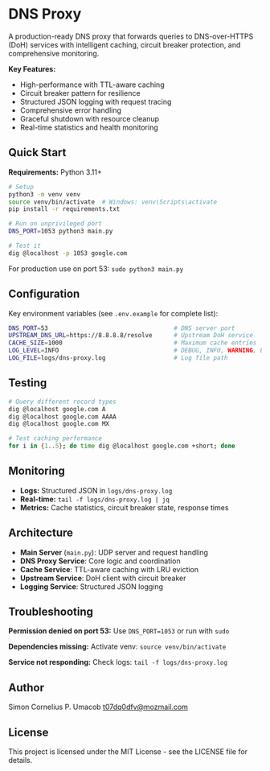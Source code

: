 # DNS Proxy

A production-ready DNS proxy that forwards queries to DNS-over-HTTPS (DoH) services with intelligent caching, circuit breaker protection, and comprehensive monitoring.

**Key Features:**
- High-performance with TTL-aware caching
- Circuit breaker pattern for resilience
- Structured JSON logging with request tracing
- Comprehensive error handling
- Graceful shutdown with resource cleanup
- Real-time statistics and health monitoring

## Quick Start

**Requirements:** Python 3.11+

```bash
# Setup
python3 -m venv venv
source venv/bin/activate  # Windows: venv\Scripts\activate
pip install -r requirements.txt

# Run on unprivileged port
DNS_PORT=1053 python3 main.py

# Test it
dig @localhost -p 1053 google.com
```

For production use on port 53: `sudo python3 main.py`

## Configuration

Key environment variables (see `.env.example` for complete list):

```bash
DNS_PORT=53                                   # DNS server port
UPSTREAM_DNS_URL=https://8.8.8.8/resolve      # Upstream DoH service
CACHE_SIZE=1000                               # Maximum cache entries
LOG_LEVEL=INFO                                # DEBUG, INFO, WARNING, ERROR
LOG_FILE=logs/dns-proxy.log                   # Log file path
```

## Testing

```bash
# Query different record types
dig @localhost google.com A
dig @localhost google.com AAAA
dig @localhost google.com MX

# Test caching performance
for i in {1..5}; do time dig @localhost google.com +short; done
```

## Monitoring

- **Logs:** Structured JSON in `logs/dns-proxy.log`
- **Real-time:** `tail -f logs/dns-proxy.log | jq`
- **Metrics:** Cache statistics, circuit breaker state, response times

## Architecture

- **Main Server** (`main.py`): UDP server and request handling
- **DNS Proxy Service**: Core logic and coordination
- **Cache Service**: TTL-aware caching with LRU eviction
- **Upstream Service**: DoH client with circuit breaker
- **Logging Service**: Structured JSON logging

## Troubleshooting

**Permission denied on port 53:** Use `DNS_PORT=1053` or run with `sudo`

**Dependencies missing:** Activate venv: `source venv/bin/activate`

**Service not responding:** Check logs: `tail -f logs/dns-proxy.log`

## Author

Simon Cornelius P. Umacob <t07dq0dfv@mozmail.com>

## License

This project is licensed under the MIT License - see the LICENSE file for details.
